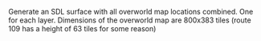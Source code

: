 Generate an SDL surface with all overworld map locations combined. One for each layer. Dimensions of the overworld map are 800x383 tiles (route 109 has a height of 63 tiles for some reason)
